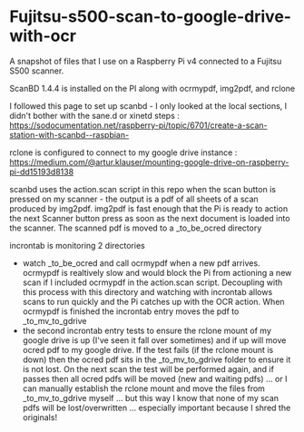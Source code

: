 # Fujitsu-s500-scan-to-google-drive-with-ocr

A snapshot of files that I use on a Raspberry Pi v4 connected to a Fujitsu S500 scanner.

ScanBD 1.4.4 is installed on the PI along with ocrmypdf, img2pdf, and rclone

I followed this page to set up scanbd - I only looked at the local sections, I didn't bother with the sane.d or xinetd steps : https://sodocumentation.net/raspberry-pi/topic/6701/create-a-scan-station-with-scanbd--raspbian-

rclone is configured to connect to my google drive instance : https://medium.com/@artur.klauser/mounting-google-drive-on-raspberry-pi-dd15193d8138

scanbd uses the action.scan script in this repo when the scan button is pressed on my scanner - the output is a pdf of all sheets of a scan produced by img2pdf. img2pdf is fast enough that the Pi is ready to action the next Scanner button press as soon as the next document is loaded into the scanner. The scanned pdf is moved to a _to_be_ocred directory

incrontab is monitoring 2 directories
- watch _to_be_ocred and call ocrmypdf when a new pdf arrives. ocrmypdf is realtively slow and would block the Pi from actioning a new scan if I included ocrmypdf in the action.scan script. Decoupling with this process with this directory and watching with incrontab allows scans to run quickly and the Pi catches up with the OCR action. When ocrmypdf is finished the incrontab entry moves the pdf to _to_mv_to_gdrive
- the second incrontab entry tests to ensure the rclone mount of my google drive is up (I've seen it fall over sometimes) and if up will move ocred pdf to my google drive. If the test fails (if the rclone mount is down) then the ocred pdf sits in the _to_mv_to_gdrive folder to ensure it is not lost. On the next scan the test will be performed again, and if passes then all ocred pdfs will be moved (new and waiting pdfs) ... or I can manually establish the rclone mount and move the files from _to_mv_to_gdrive myself ... but this way I know that none of my scan pdfs will be lost/overwritten ... especially important because I shred the originals!
